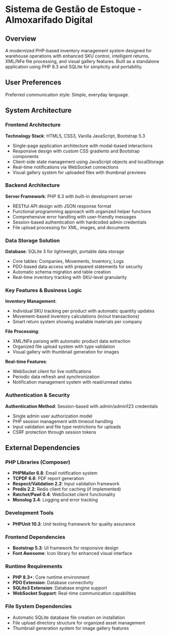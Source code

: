 # Sistema de Gestão de Estoque - Almoxarifado Digital

## Overview

A modernized PHP-based inventory management system designed for warehouse operations with enhanced SKU control, intelligent returns, XML/NFe file processing, and visual gallery features. Built as a standalone application using PHP 8.3 and SQLite for simplicity and portability.

## User Preferences

Preferred communication style: Simple, everyday language.

## System Architecture

### Frontend Architecture
**Technology Stack**: HTML5, CSS3, Vanilla JavaScript, Bootstrap 5.3
- Single-page application architecture with modal-based interactions
- Responsive design with custom CSS gradients and Bootstrap components
- Client-side state management using JavaScript objects and localStorage
- Real-time notifications via WebSocket connections
- Visual gallery system for uploaded files with thumbnail previews

### Backend Architecture
**Server Framework**: PHP 8.3 with built-in development server
- RESTful API design with JSON response format
- Functional programming approach with organized helper functions
- Comprehensive error handling with user-friendly messages
- Session-based authentication with hardcoded admin credentials
- File upload processing for XML, images, and documents

### Data Storage Solution
**Database**: SQLite 3 for lightweight, portable data storage
- Core tables: Companies, Movements, Inventory, Logs
- PDO-based data access with prepared statements for security
- Automatic schema migration and table creation
- Real-time inventory tracking with SKU-level granularity

### Key Features & Business Logic
**Inventory Management**: 
- Individual SKU tracking per product with automatic quantity updates
- Movement-based inventory calculations (in/out transactions)
- Smart return system showing available materials per company

**File Processing**:
- XML/NFe parsing with automatic product data extraction
- Organized file upload system with type validation
- Visual gallery with thumbnail generation for images

**Real-time Features**:
- WebSocket client for live notifications
- Periodic data refresh and synchronization
- Notification management system with read/unread states

### Authentication & Security
**Authentication Method**: Session-based with admin/admin123 credentials
- Single admin user authorization model
- PHP session management with timeout handling
- Input validation and file type restrictions for uploads
- CSRF protection through session tokens

## External Dependencies

### PHP Libraries (Composer)
- **PHPMailer 6.8**: Email notification system
- **TCPDF 6.6**: PDF report generation
- **Respect/Validation 2.2**: Input validation framework
- **Predis 2.2**: Redis client for caching (if implemented)
- **Ratchet/Pawl 0.4**: WebSocket client functionality
- **Monolog 3.4**: Logging and error tracking

### Development Tools
- **PHPUnit 10.3**: Unit testing framework for quality assurance

### Frontend Dependencies
- **Bootstrap 5.3**: UI framework for responsive design
- **Font Awesome**: Icon library for enhanced visual interface

### Runtime Requirements
- **PHP 8.3+**: Core runtime environment
- **PDO Extension**: Database connectivity
- **SQLite3 Extension**: Database engine support
- **WebSocket Support**: Real-time communication capabilities

### File System Dependencies
- Automatic SQLite database file creation on installation
- File upload directory structure for organized asset management
- Thumbnail generation system for image gallery features